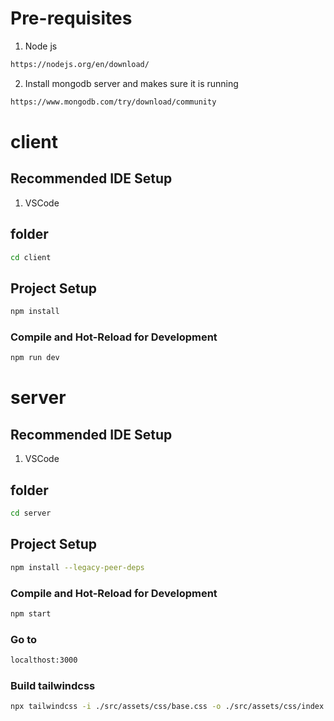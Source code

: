 
# Pre-requisites

1. Node js
``` sh 
https://nodejs.org/en/download/

```

2. Install mongodb server and makes sure it is running
``` sh 
https://www.mongodb.com/try/download/community

```


# client


## Recommended IDE Setup
1. VSCode

## folder 

```sh
cd client
```

## Project Setup

```sh
npm install
```

### Compile and Hot-Reload for Development

```sh
npm run dev
```


# server


## Recommended IDE Setup
1. VSCode

## folder 

```sh
cd server
```

## Project Setup

```sh
npm install --legacy-peer-deps
```

### Compile and Hot-Reload for Development

```sh
npm start
```

### Go to 

```sh
localthost:3000
```


### Build tailwindcss
```sh
npx tailwindcss -i ./src/assets/css/base.css -o ./src/assets/css/index.css --watch
```